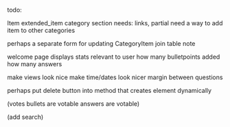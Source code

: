 todo:

Item
	extended_item category section needs: links, partial
	need a way to add item to other categories

perhaps a separate form for updating CategoryItem join table note

welcome page displays stats relevant to user
	how many bulletpoints added
	how many answers

make views look nice
	make time/dates look nicer
	margin between questions

perhaps put delete button into method that creates element dynamically

(votes
	bullets are votable
	answers are votable)

(add search)